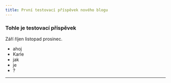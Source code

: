 ```yaml
---
title: První testovací příspěvek nového blogu
---
```


### Tohle je testovací příspěvek
Září říjen listopad prosinec.

* ahoj
* Karle
* jak
* je
* ?

---
